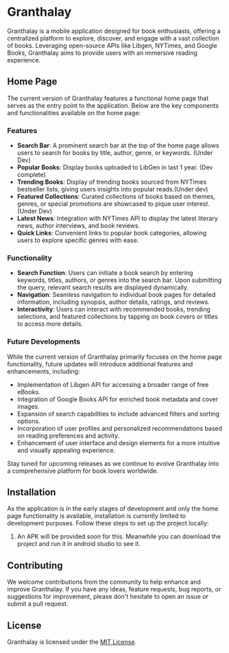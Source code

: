 # Granthalay

Granthalay is a mobile application designed for book enthusiasts, offering a centralized platform to explore, discover, and engage with a vast collection of books. Leveraging open-source APIs like Libgen, NYTimes, and Google Books, Granthalay aims to provide users with an immersive reading experience.

## Home Page

The current version of Granthalay features a functional home page that serves as the entry point to the application. Below are the key components and functionalities available on the home page:

### Features

- **Search Bar**: A prominent search bar at the top of the home page allows users to search for books by title, author, genre, or keywords. (Under Dev)
- **Popular Books**: Display books uploaded to LibGen in last 1 year. (Dev complete)
- **Trending Books**: Display of trending books sourced from NYTimes bestseller lists, giving users insights into popular reads.(Under dev)
- **Featured Collections**: Curated collections of books based on themes, genres, or special promotions are showcased to pique user interest.(Under Dev)
- **Latest News**: Integration with NYTimes API to display the latest literary news, author interviews, and book reviews.
- **Quick Links**: Convenient links to popular book categories, allowing users to explore specific genres with ease.

### Functionality

- **Search Function**: Users can initiate a book search by entering keywords, titles, authors, or genres into the search bar. Upon submitting the query, relevant search results are displayed dynamically.
- **Navigation**: Seamless navigation to individual book pages for detailed information, including synopsis, author details, ratings, and reviews.
- **Interactivity**: Users can interact with recommended books, trending selections, and featured collections by tapping on book covers or titles to access more details.

### Future Developments

While the current version of Granthalay primarily focuses on the home page functionality, future updates will introduce additional features and enhancements, including:

- Implementation of Libgen API for accessing a broader range of free eBooks.
- Integration of Google Books API for enriched book metadata and cover images.
- Expansion of search capabilities to include advanced filters and sorting options.
- Incorporation of user profiles and personalized recommendations based on reading preferences and activity.
- Enhancement of user interface and design elements for a more intuitive and visually appealing experience.

Stay tuned for upcoming releases as we continue to evolve Granthalay into a comprehensive platform for book lovers worldwide.

## Installation

As the application is in the early stages of development and only the home page functionality is available, installation is currently limited to development purposes. Follow these steps to set up the project locally:

1. An APK will be provided soon for this. Meanwhile you can download the project and run it in android studio to see it.

## Contributing

We welcome contributions from the community to help enhance and improve Granthalay. If you have any ideas, feature requests, bug reports, or suggestions for improvement, please don't hesitate to open an issue or submit a pull request.

## License

Granthalay is licensed under the [MIT License](LICENSE).
